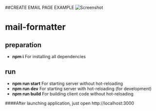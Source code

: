 ##CREATE EMAIL PAGE
EXAMPLE ![Screenshot](https://cloud.githubusercontent.com/assets/4060187/13156316/e2bcd9f6-d64f-11e5-9686-852ad92f148d.gif)

# mail-formatter

## preparation
* **npm i** For installing all dependencies

## run
* **npm run start** For starting server without hot-reloading
* **npm run dev** For starting server with hot-reloading (for development)
* **npm run build** For building client code without hot-reloading

####After launching application, just open http://localhost:3000
